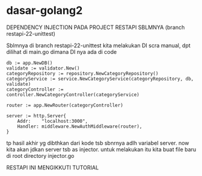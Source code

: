 # dasar-golang2
DEPENDENCY INJECTION PADA PROJECT RESTAPI SBLMNYA (branch restapi-22-unittest)

Sblmnya di branch restapi-22-unittest kita melakukan DI scra manual, dpt dilihat di main.go dimana DI nya ada di code

	db := app.NewDB()
	validate := validator.New()
	categoryRepository := repository.NewCategoryRepository()
	categoryService := service.NewCategoryService(categoryRepository, db, validate)
	categoryController := controller.NewCategoryController(categoryService)

	router := app.NewRouter(categoryController)

	server := http.Server{
		Addr:    "localhost:3000",
		Handler: middleware.NewAuthMiddleware(router),
	}

tp hasil akhir yg dibthkan dari kode tsb sbnrnya adlh variabel server.
now kita akan jdkan server tsb as injector. untuk melakukan itu kita buat file baru di root directory injector.go


RESTAPI INI MENGIKKUTI TUTORIAL